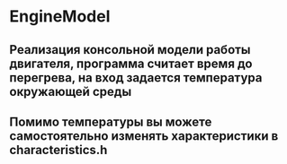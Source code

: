 # EngineModel

##  Реализация консольной модели работы двигателя, программа считает время до перегрева, на вход задается температура окружающей среды
##  Помимо температуры вы можете самостоятельно изменять характеристики в characteristics.h
